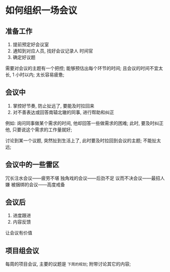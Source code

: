 # 如何组织一场会议

## 准备工作

1. 提前预定好会议室
2. 通知到对应人员, 找好会议记录人 时间官
3. 确定好议题

需要对会议的主题有一个把控;
能够预估出每个环节的时间; 且会议的时间不宜太长, 1 小时以内;
太长容易疲惫;


## 会议中

1. 掌控好节奏, 防止扯远了, 要能及时拉回来
2. 对不善表达或回答南辕北辙的同事, 进行帮助和纠正

例如: 询问同事做某个需求的时间, 他却回答一些做需求的困难; 
此时, 要及时纠正他, 只要说这个需求的工作量就好; 

讨论到某一个议题, 突然扯到生活上了, 此时要及时拉回到会议的主题;
不能扯太远;


## 会议中的一些雷区

冗长注水会议——疲劳不堪
独角戏的会议——后劲不足
议而不决会议——最招人嫌
被捆绑的会议——高度戒备


## 会议后

1. 进度跟进
2. 内容反馈

让会议有价值

## 项目组会议

每周的项目会议, 主要的议题是 `下周的规划`;
附带讨论其它的内容;


